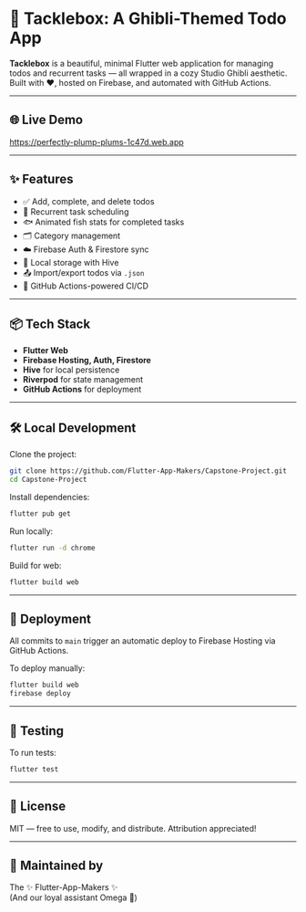 # 🎣 Tacklebox: A Ghibli-Themed Todo App

**Tacklebox** is a beautiful, minimal Flutter web application for managing todos and recurrent tasks — all wrapped in a cozy Studio Ghibli aesthetic. Built with ❤️, hosted on Firebase, and automated with GitHub Actions.

---

## 🌐 Live Demo

https://perfectly-plump-plums-1c47d.web.app

---

## ✨ Features

- ✅ Add, complete, and delete todos
- 🔁 Recurrent task scheduling
- 🐟 Animated fish stats for completed tasks
- 🗂️ Category management
- ☁️ Firebase Auth & Firestore sync
- 💾 Local storage with Hive
- 📤 Import/export todos via `.json`
- 🚀 GitHub Actions-powered CI/CD

---

## 📦 Tech Stack

- **Flutter Web**
- **Firebase Hosting, Auth, Firestore**
- **Hive** for local persistence
- **Riverpod** for state management
- **GitHub Actions** for deployment

---

## 🛠 Local Development

Clone the project:

```bash
git clone https://github.com/Flutter-App-Makers/Capstone-Project.git
cd Capstone-Project
```

Install dependencies:

```bash
flutter pub get
```

Run locally:

```bash
flutter run -d chrome
```

Build for web:

```bash
flutter build web
```

---

## 🚀 Deployment

All commits to `main` trigger an automatic deploy to Firebase Hosting via GitHub Actions.

To deploy manually:

```bash
flutter build web
firebase deploy
```

---

## 🧪 Testing

To run tests:

```bash
flutter test
```

---

## 📄 License

MIT — free to use, modify, and distribute. Attribution appreciated!

---

## 🌱 Maintained by

The ✨ Flutter-App-Makers ✨  
(And our loyal assistant Omega 🧠)
